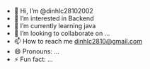 - 👋 Hi, I’m @dinhlc28102002
- 👀 I’m interested in Backend
- 🌱 I’m currently learning java
- 💞️ I’m looking to collaborate on ...
- 📫 How to reach me dinhlc2810@gmail.com
- 😄 Pronouns: ...
- ⚡ Fun fact: ...

<!---
dinhlc28102002/dinhlc28102002 is a ✨ special ✨ repository because its `README.md` (this file) appears on your GitHub profile.
You can click the Preview link to take a look at your changes.
--->
